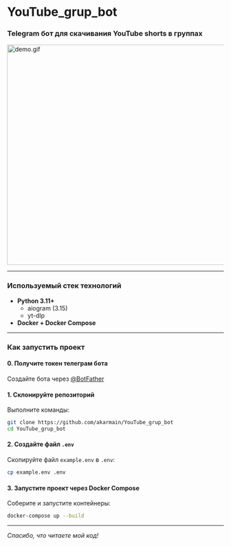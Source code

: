 # YouTube_grup_bot

### Telegram бот для скачивания YouTube shorts в группах

<img alt="demo.gif" src="demo.gif" width="512"/>


---

### Используемый стек технологий

- **Python 3.11+**
    + aiogram (3.15)
    + yt-dlp
- **Docker + Docker Compose**

---

### Как запустить проект

#### 0. Получите токен телеграм бота

Создайте бота через [@BotFather](https://t.me/BotFather)

#### 1. Склонируйте репозиторий

Выполните команды:

```bash
git clone https://github.com/akarmain/YouTube_grup_bot
cd YouTube_grup_bot
```

#### 2. Создайте файл `.env`

Скопируйте файл `example.env` в `.env`:

```bash
cp example.env .env
```

#### 3. Запустите проект через Docker Compose

Соберите и запустите контейнеры:

```bash
docker-compose up --build
```

---

_Спасибо, что читаете мой код!_


